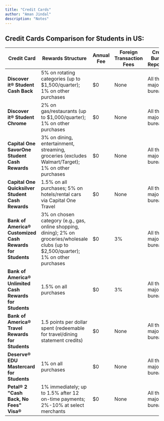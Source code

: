 ```yaml
---
title: "Credit Cards"
author: "Aman Jindal"
description: "Notes"
---
```


## Credit Cards Comparison for Students in US:

| **Credit Card**                                | **Rewards Structure**                                                                                          | **Annual Fee** | **Foreign Transaction Fees** | **Credit Bureau Reporting** | **Credit History Required** | **International Student Eligibility** | **Application Link**                                                                                  |
|------------------------------------------------|---------------------------------------------------------------------------------------------------------------|----------------|-----------------------------|-----------------------------|----------------------------|----------------------------------------|-------------------------------------------------------------------------------------------------------|
| **Discover it® Student Cash Back**             | 5% on rotating categories (up to $1,500/quarter); 1% on other purchases                                        | $0             | None                        | All three major bureaus     | No                         | Requires SSN or ITIN                    | [Apply Here](https://www.discover.com/credit-cards/student-credit-card/it-card.html)                  |
| **Discover it® Student Chrome**                | 2% on gas/restaurants (up to $1,000/quarter); 1% on other purchases                                            | $0             | None                        | All three major bureaus     | No                         | Requires SSN or ITIN                    | [Apply Here](https://www.discover.com/credit-cards/student-credit-card/chrome-card.html)              |
| **Capital One SavorOne Student Cash Rewards**  | 3% on dining, entertainment, streaming, groceries (excludes Walmart/Target); 1% on other purchases            | $0             | None                        | All three major bureaus     | No                         | Requires SSN or ITIN                    | [Apply Here](https://www.capitalone.com/credit-cards/savorone-student/)                               |
| **Capital One Quicksilver Student Cash Rewards** | 1.5% on all purchases; 5% on hotels/rental cars via Capital One Travel                                         | $0             | None                        | All three major bureaus     | No                         | Requires SSN or ITIN                    | [Apply Here](https://www.capitalone.com/credit-cards/quicksilver-student/)                            |
| **Bank of America® Customized Cash Rewards for Students** | 3% on chosen category (e.g., gas, online shopping, dining); 2% on groceries/wholesale clubs (up to $2,500/quarter); 1% on other purchases | $0             | 3%                          | All three major bureaus     | Yes                        | Requires SSN or ITIN                    | [Apply Here](https://www.bankofamerica.com/credit-cards/products/student-cash-back-credit-card/)     |
| **Bank of America® Unlimited Cash Rewards for Students** | 1.5% on all purchases                                                                                          | $0             | 3%                          | All three major bureaus     | Yes                        | Requires SSN or ITIN                    | [Apply Here](https://www.bankofamerica.com/credit-cards/products/unlimited-cash-back-student-credit-card/) |
| **Bank of America® Travel Rewards for Students** | 1.5 points per dollar spent (redeemable for travel/dining statement credits)                                   | $0             | None                        | All three major bureaus     | Yes                        | Requires SSN or ITIN                    | [Apply Here](https://www.bankofamerica.com/credit-cards/products/student-travel-rewards-credit-card/) |
| **Deserve® EDU Mastercard for Students**       | 1% on all purchases                                                                                            | $0             | None                        | All three major bureaus     | No                         | Does not require SSN                    | [Apply Here](https://www.studentuniverse.com/deserve)                                                 |
| **Petal® 2 "Cash Back, No Fees" Visa®**        | 1% immediately; up to 1.5% after 12 on-time payments; 2%-10% at select merchants                               | $0             | None                        | All three major bureaus     | No                         | Requires SSN or ITIN                    | [Apply Here](https://www.petalcard.com/petal-2)                                                       |
